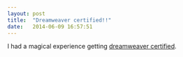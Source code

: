 ```yaml
---
layout: post
title:  "Dreamweaver certified!!"
date:   2014-06-09 16:57:51
---
```


I had a magical experience getting [dreamweaver certified](http://certiport.com/ "Certiport Certification").
